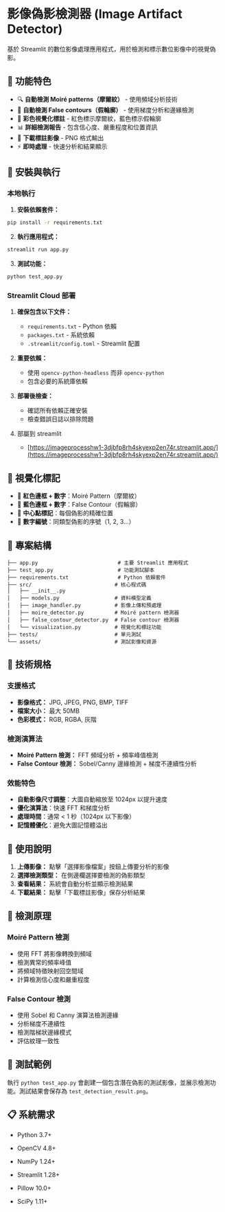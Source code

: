 # 影像偽影檢測器 (Image Artifact Detector)

基於 Streamlit 的數位影像處理應用程式，用於檢測和標示數位影像中的視覺偽影。

## 🎯 功能特色

- 🔍 **自動檢測 Moiré patterns（摩爾紋）** - 使用頻域分析技術
- 📐 **自動檢測 False contours（假輪廓）** - 使用梯度分析和邊緣檢測
- 🎨 **彩色視覺化標註** - 紅色標示摩爾紋，藍色標示假輪廓
- 📊 **詳細檢測報告** - 包含信心度、嚴重程度和位置資訊
- 💾 **下載標註影像** - PNG 格式輸出
- ⚡ **即時處理** - 快速分析和結果顯示

## 🚀 安裝與執行

### 本地執行
1. **安裝依賴套件：**
```bash
pip install -r requirements.txt
```

2. **執行應用程式：**
```bash
streamlit run app.py
```

3. **測試功能：**
```bash
python test_app.py
```

### Streamlit Cloud 部署
1. **確保包含以下文件：**
   - `requirements.txt` - Python 依賴
   - `packages.txt` - 系統依賴
   - `.streamlit/config.toml` - Streamlit 配置

2. **重要依賴：**
   - 使用 `opencv-python-headless` 而非 `opencv-python`
   - 包含必要的系統庫依賴

3. **部署後檢查：**
   - 確認所有依賴正確安裝
   - 檢查錯誤日誌以排除問題
  
4. 部屬到 streamlit
   - [https://imageprocesshw1-3djbfp8rh4skyexp2en74r.streamlit.app/](https://imageprocesshw1-3djbfp8rh4skyexp2en74r.streamlit.app/)

## 🎨 視覺化標記

- 🔴 **紅色邊框 + 數字**：Moiré Pattern（摩爾紋）
- 🔵 **藍色邊框 + 數字**：False Contour（假輪廓）
- 📍 **中心點標記**：每個偽影的精確位置
- 🔢 **數字編號**：同類型偽影的序號（1, 2, 3...）

## 📁 專案結構

```
├── app.py                          # 主要 Streamlit 應用程式
├── test_app.py                     # 功能測試腳本
├── requirements.txt                # Python 依賴套件
├── src/                           # 核心程式碼
│   ├── __init__.py
│   ├── models.py                  # 資料模型定義
│   ├── image_handler.py           # 影像上傳和預處理
│   ├── moire_detector.py          # Moiré pattern 檢測器
│   ├── false_contour_detector.py  # False contour 檢測器
│   └── visualization.py           # 視覺化和標註功能
├── tests/                         # 單元測試
└── assets/                        # 測試影像和資源
```

## 🔧 技術規格

### 支援格式
- **影像格式：** JPG, JPEG, PNG, BMP, TIFF
- **檔案大小：** 最大 50MB
- **色彩模式：** RGB, RGBA, 灰階

### 檢測演算法
- **Moiré Pattern 檢測：** FFT 頻域分析 + 頻率峰值檢測
- **False Contour 檢測：** Sobel/Canny 邊緣檢測 + 梯度不連續性分析

### 效能特色
- **自動影像尺寸調整**：大圖自動縮放至 1024px 以提升速度
- **優化演算法**：快速 FFT 和梯度分析
- **處理時間**：通常 < 1 秒（1024px 以下影像）
- **記憶體優化**：避免大圖記憶體溢出

## 📖 使用說明

1. **上傳影像：** 點擊「選擇影像檔案」按鈕上傳要分析的影像
2. **選擇檢測類型：** 在側邊欄選擇要檢測的偽影類型
3. **查看結果：** 系統會自動分析並顯示檢測結果
4. **下載結果：** 點擊「下載標註影像」保存分析結果

## 🔬 檢測原理

### Moiré Pattern 檢測
- 使用 FFT 將影像轉換到頻域
- 檢測異常的頻率峰值
- 將頻域特徵映射回空間域
- 計算檢測信心度和嚴重程度

### False Contour 檢測
- 使用 Sobel 和 Canny 演算法檢測邊緣
- 分析梯度不連續性
- 檢測階梯狀邊緣模式
- 評估紋理一致性

## 🧪 測試範例

執行 `python test_app.py` 會創建一個包含潛在偽影的測試影像，並展示檢測功能。測試結果會保存為 `test_detection_result.png`。

## 📋 系統需求

- Python 3.7+
- OpenCV 4.8+
- NumPy 1.24+
- Streamlit 1.28+
- Pillow 10.0+

- SciPy 1.11+

